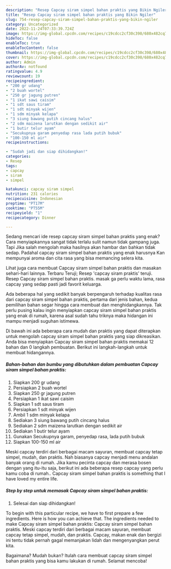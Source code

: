 ```yaml
---
description: "Resep Capcay siram simpel bahan praktis yang Bikin Ngiler"
title: "Resep Capcay siram simpel bahan praktis yang Bikin Ngiler"
slug: 754-resep-capcay-siram-simpel-bahan-praktis-yang-bikin-ngiler
category: Uncategorized
date: 2022-11-24T07:33:39.724Z
image: https://img-global.cpcdn.com/recipes/c19cdcc2cf30c398/680x482cq70/capcay-siram-simpel-bahan-praktis-foto-resep-utama.jpg
hideToc: false
enableToc: true
enableTocContent: false
thumbnail: https://img-global.cpcdn.com/recipes/c19cdcc2cf30c398/680x482cq70/capcay-siram-simpel-bahan-praktis-foto-resep-utama.jpg
cover: https://img-global.cpcdn.com/recipes/c19cdcc2cf30c398/680x482cq70/capcay-siram-simpel-bahan-praktis-foto-resep-utama.jpg
author: Admin
authorAv: notfound
ratingvalue: 4.9
reviewcount: 19
recipeingredient:
- "200 gr udang"
- "2 buah wortel"
- "250 gr jagung putren"
- "1 ikat sawi caisim"
- "1 sdt saus tiram"
- "1 sdt minyak wijen"
- "1 sdm minyak kelapa"
- "3 siung bawang putih cincang halus"
- "2 sdm maizena larutkan dengan sedikit air"
- "1 butir telur ayam"
- "Secukupnya garam penyedap rasa lada putih bubuk"
- "100-150 ml air"
recipeinstructions:

- "Sudah jadi dan siap dihidangkan!"
categories:
- Resep
tags:
- capcay
- siram
- simpel

katakunci: capcay siram simpel 
nutrition: 231 calories
recipecuisine: Indonesian
preptime: "PT17M"
cooktime: "PT55M"
recipeyield: "1"
recipecategory: Dinner

---
```



Sedang mencari ide resep capcay siram simpel bahan praktis yang enak? Cara menyiapkannya sangat tidak terlalu sulit namun tidak gampang juga. Tapi Jika salah mengolah maka hasilnya akan hambar dan bahkan tidak sedap. Padahal capcay siram simpel bahan praktis yang enak harusnya Kan mempunyai aroma dan cita rasa yang bisa memancing selera kita.


Lihat juga cara membuat Capcay siram simpel bahan praktis dan masakan sehari-hari lainnya. Terbaru Teruji; Resep &#39;capcay siram praktis&#39; teruji. Resep Capcay siram simpel bahan praktis. masak ga perlu waktu lama, rasa capcay yang sedap pasti jadi favorit keluarga.

Ada beberapa hal yang sedikit banyak berpengaruh terhadap kualitas rasa dari capcay siram simpel bahan praktis, pertama dari jenis bahan, kedua pemilihan bahan segar hingga cara membuat dan menghidangkannya. Tak perlu pusing kalau ingin menyiapkan capcay siram simpel bahan praktis yang enak di rumah, karena asal sudah tahu triknya maka hidangan ini mampu menjadi suguhan istimewa.


Di bawah ini ada beberapa cara mudah dan praktis yang dapat diterapkan untuk mengolah capcay siram simpel bahan praktis yang siap dikreasikan. Anda bisa menyiapkan Capcay siram simpel bahan praktis memakai 12 bahan dan 0 langkah pembuatan. Berikut ini langkah-langkah untuk membuat hidangannya.

<!--inarticleads1-->

##### Bahan-bahan dan bumbu yang dibutuhkan dalam pembuatan Capcay siram simpel bahan praktis:

1. Siapkan 200 gr udang
1. Persiapkan 2 buah wortel
1. Siapkan 250 gr jagung putren
1. Persiapkan 1 ikat sawi caisim
1. Siapkan 1 sdt saus tiram
1. Persiapkan 1 sdt minyak wijen
1. Ambil 1 sdm minyak kelapa
1. Sediakan 3 siung bawang putih cincang halus
1. Sediakan 2 sdm maizena larutkan dengan sedikit air
1. Sediakan 1 butir telur ayam
1. Gunakan Secukupnya garam, penyedap rasa, lada putih bubuk
1. Siapkan 100-150 ml air


Meski capcay terdiri dari berbagai macam sayuran, membuat capcay tetap simpel, mudah, dan praktis. Nah biasanya capcay menjadi menu andalan banyak orang di rumah. Jika kamu pecinta capcay dan merasa bosen dengan yang itu-itu saja, berikut ini ada beberapa resep capcay yang perlu kamu coba di rumah.. Capcay siram simpel bahan praktis is something that I have loved my entire life. 

<!--inarticleads2-->

##### Step by step untuk memasak Capcay siram simpel bahan praktis:


1. Selesai dan siap dihidangkan!

To begin with this particular recipe, we have to first prepare a few ingredients. Here is how you can achieve that. The ingredients needed to make Capcay siram simpel bahan praktis: Capcay siram simpel bahan praktis. Meski capcay terdiri dari berbagai macam sayuran, membuat capcay tetap simpel, mudah, dan praktis. Capcay, makan enak dan bergizi ini tentu tidak pernah gagal memanjakan lidah dan mengenyangkan perut kita. 

Bagaimana? Mudah bukan? Itulah cara membuat capcay siram simpel bahan praktis yang bisa kamu lakukan di rumah. Selamat mencoba!
